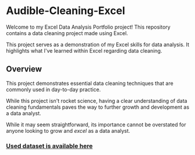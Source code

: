 # Audible-Cleaning-Excel

Welcome to my Excel Data Analysis Portfolio project! This repository contains a data cleaning project made using Excel.

This project serves as a demonstration of my Excel skills for data analysis. It highlights what I've learned within Excel regarding data cleaning.

## Overview

This project demonstrates essential data cleaning techniques that are commonly used in day-to-day practice.

While this project isn't rocket science, having a clear understanding of data cleaning fundamentals paves the way to further growth and development as a data analyst.

While it may seem straightforward, its importance cannot be overstated for anyone looking to grow and *excel* as a data analyst.

### [Used dataset is available here](https://www.kaggle.com/datasets/snehangsude/audible-dataset/)
